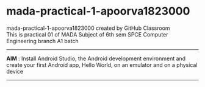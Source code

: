 # mada-practical-1-apoorva1823000
mada-practical-1-apoorva1823000 created by GitHub Classroom<br>
This is practical 01 of MADA Subject of 6th sem SPCE Computer Engineering branch A1 batch <br><hr>
<b>AIM</b> : Install Android Studio, the Android development environment and create your first Android app, Hello World, on an emulator and on a physical device
<hr>

